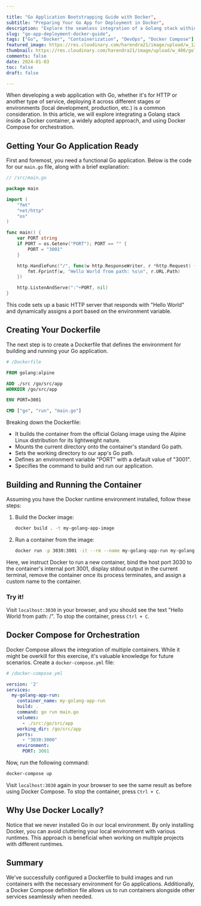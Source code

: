 ```yaml
---

title: "Go Application Bootstrapping Guide with Docker",
subtitle: "Preparing Your Go App for Deployment in Docker",
description: "Explore the seamless integration of a Golang stack within Docker containers. Learn to deploy and orchestrate with Docker Compose for an efficient development workflow.",
slug: "go-app-deployment-docker-guide",
tags: ["Go", "Docker", "Containerization", "DevOps", "Docker Compose"]
featured_image: https://res.cloudinary.com/harendra21/image/upload/w_1200/golangwithexample/1_jesgUWcmdloZw7Y1MpyjpQ_ixcu2z.webp
thumbnail: https://res.cloudinary.com/harendra21/image/upload/w_400/golangwithexample/1_jesgUWcmdloZw7Y1MpyjpQ_ixcu2z.webp
comments: false
date: 2024-01-03
toc: false
draft: false

---
```


When developing a web application with Go, whether it's for HTTP or another type of service, deploying it across different stages or environments (local development, production, etc.) is a common consideration. In this article, we will explore integrating a Golang stack inside a Docker container, a widely adopted approach, and using Docker Compose for orchestration.

## Getting Your Go Application Ready

First and foremost, you need a functional Go application. Below is the code for our `main.go` file, along with a brief explanation:

```go
// /src/main.go

package main

import (
	"fmt"
	"net/http"
	"os"
)

func main() {
	var PORT string
	if PORT = os.Getenv("PORT"); PORT == "" {
		PORT = "3001"
	}

	http.HandleFunc("/", func(w http.ResponseWriter, r *http.Request) {
		fmt.Fprintf(w, "Hello World from path: %s\n", r.URL.Path)
	})

	http.ListenAndServe(":"+PORT, nil)
}
```

This code sets up a basic HTTP server that responds with "Hello World" and dynamically assigns a port based on the environment variable.

## Creating Your Dockerfile

The next step is to create a Dockerfile that defines the environment for building and running your Go application.

```Dockerfile
# /Dockerfile

FROM golang:alpine

ADD ./src /go/src/app
WORKDIR /go/src/app

ENV PORT=3001

CMD ["go", "run", "main.go"]
```

Breaking down the Dockerfile:

- It builds the container from the official Golang image using the Alpine Linux distribution for its lightweight nature.
- Mounts the current directory onto the container's standard Go path.
- Sets the working directory to our app's Go path.
- Defines an environment variable "PORT" with a default value of "3001".
- Specifies the command to build and run our application.

## Building and Running the Container

Assuming you have the Docker runtime environment installed, follow these steps:

1. Build the Docker image:

   ```bash
   docker build . -t my-golang-app-image
   ```

2. Run a container from the image:

   ```bash
   docker run -p 3030:3001 -it --rm --name my-golang-app-run my-golang-app-image
   ```

Here, we instruct Docker to run a new container, bind the host port 3030 to the container's internal port 3001, display stdout output in the current terminal, remove the container once its process terminates, and assign a custom name to the container.

### Try it!

Visit `localhost:3030` in your browser, and you should see the text "Hello World from path: /". To stop the container, press `Ctrl + C`.

## Docker Compose for Orchestration

Docker Compose allows the integration of multiple containers. While it might be overkill for this exercise, it's valuable knowledge for future scenarios. Create a `docker-compose.yml` file:

```yaml
# /docker-compose.yml

version: '2'
services:
  my-golang-app-run:
    container_name: my-golang-app-run
    build: .
    command: go run main.go
    volumes:
      - ./src:/go/src/app
    working_dir: /go/src/app
    ports:
      - "3030:3000"
    environment:
      PORT: 3001
```

Now, run the following command:

```bash
docker-compose up
```

Visit `localhost:3030` again in your browser to see the same result as before using Docker Compose. To stop the container, press `Ctrl + C`.

## Why Use Docker Locally?

Notice that we never installed Go in our local environment. By only installing Docker, you can avoid cluttering your local environment with various runtimes. This approach is beneficial when working on multiple projects with different runtimes.

## Summary

We've successfully configured a Dockerfile to build images and run containers with the necessary environment for Go applications. Additionally, a Docker Compose definition file allows us to run containers alongside other services seamlessly when needed.
